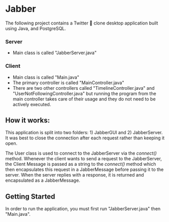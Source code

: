 # Jabber 
The following project contains a Twitter 🐤 clone desktop application built using Java, and PostgreSQL. 

### Server
- Main class is called "JabberServer.java"

### Client
- Main class is called "Main.java"
- The primary controller is called "MainController.java"
- There are two other controllers called "TimelineController.java" and "UserNotFollowingController.java" but running the program from the main controller takes care of their usage and they do not need to be actively executed.


## How it works:
This application is split into two folders: 1) JabberGUI and 2) JabberServer. It was best to close the connection after each request rather than keeping it open.

The User class is used to connect to the JabberServer via the *connect()* method. 
Whenever the client wants to send a request to the JabberServer, the Client Message is passed as a string
to the *connect()* method which then encapsulates this request in a JabberMessage before passing it to the
server. When the server replies with a response, it is returned and encapsulated as a JabberMessage. 

	
## Getting Started
In order to run the application, you must first run "JabberServer.java" then "Main.java".
